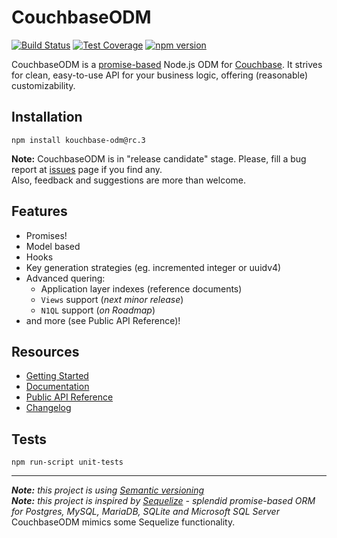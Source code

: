 # CouchbaseODM

[![Build Status](https://travis-ci.org/fogine/couchbase-odm.svg?branch=master)](https://travis-ci.org/fogine/couchbase-odm) [![Test Coverage](https://codeclimate.com/github/fogine/couchbase-odm/badges/coverage.svg)](https://codeclimate.com/github/fogine/couchbase-odm/coverage) [![npm version](https://badge.fury.io/js/kouchbase-odm.svg)](https://badge.fury.io/js/kouchbase-odm)  

CouchbaseODM is a [promise-based](http://bluebirdjs.com/docs/getting-started.html) Node.js ODM for [Couchbase](http://www.couchbase.com/nosql-databases/couchbase-server). It strives for clean, easy-to-use API for your business logic, offering (reasonable) customizability.


Installation
-------------------
`npm install kouchbase-odm@rc.3`

**Note:** CouchbaseODM is in "release candidate" stage. Please, fill a bug report at [issues](https://github.com/fogine/couchbase-odm/issues) page if you find any.  
Also, feedback and suggestions are more than welcome.

Features
-------------------
* Promises!
* Model based
* Hooks
* Key generation strategies (eg. incremented integer or uuidv4)
* Advanced quering:
    * Application layer indexes (reference documents)
    * `Views` support (*next minor release*)
    * `N1QL` support (*on Roadmap*)
* and more (see Public API Reference)!

Resources
-------------------
* [Getting Started](http://fogine.github.io/couchbase-odm/tutorial-1.gettingStarted.html)
* [Documentation](http://fogine.github.io/couchbase-odm/tutorial-1.gettingStarted.html)
* [Public API Reference](http://fogine.github.io/couchbase-odm/CouchbaseODM.html)
* [Changelog](./CHANGELOG.md)

Tests
-------------------

`npm run-script unit-tests`

-------------------------------------------

_**Note:** this project is using [Semantic versioning](http://semver.org/)_    
_**Note:** this project is inspired by [Sequelize](https://github.com/sequelize/sequelize) - splendid promise-based ORM for Postgres, MySQL, MariaDB, SQLite and Microsoft SQL Server_  
CouchbaseODM mimics some Sequelize functionality.
